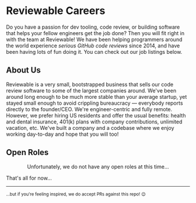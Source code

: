 # Reviewable Careers

Do you have a passion for dev tooling, code review, or building software that helps your fellow engineers get the job done? Then you will fit right in with the team at Reviewable! We have been helping programmers around the world experience *serious GitHub code reviews* since 2014, and have been having lots of fun doing it. You can check out our job listings below.

## About Us

Reviewable is a very small, bootstrapped business that sells our code review software to some of the largest companies around.  We've been around long enough to be much more stable than your average startup, yet stayed small enough to avoid crippling bureaucracy &mdash; everybody reports directly to the founder/CEO.  We're engineer-centric and fully remote.  However, we prefer hiring US residents and offer the usual benefits:  health and dental insurance, 401(k) plans with company contributions, unlimited vacation, etc.  We've built a company and a codebase where we enjoy working day-to-day and hope that you will too!

## Open Roles

<p align="center">Unfortunately, we do not have any open roles at this time...</p>

<p>That's all for now...</p>

<hr/>

<sup>...but if you're feeling inspired, we do accept PRs against this repo! 😉</sup>
